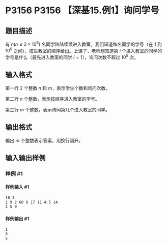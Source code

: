 # P3156 P3156 【深基15.例1】询问学号

## 题目描述

有 $n(n \le 2 \times 10^6)$ 名同学陆陆续续进入教室。我们知道每名同学的学号（在 $1$ 到 $10^9$ 之间），按进教室的顺序给出。上课了，老师想知道第 $i$ 个进入教室的同学的学号是什么（最先进入教室的同学 $i=1$），询问次数不超过 $10^5$ 次。

## 输入格式

第一行 $2$ 个整数 $n$ 和 $m$，表示学生个数和询问次数。

第二行 $n$ 个整数，表示按顺序进入教室的学号。

第三行 $m$ 个整数，表示询问第几个进入教室的同学。

## 输出格式

输出 $m$ 个整数表示答案，用换行隔开。

## 输入输出样例

### 样例 #1

#### 样例输入 #1

```
10 3
1 9 2 60 8 17 11 4 5 14
1 5 9
```

#### 样例输出 #1

```
1
8
5
```
